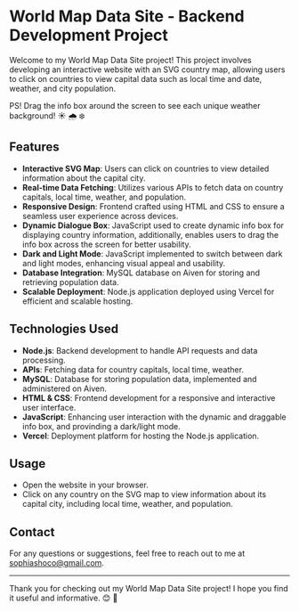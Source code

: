 # World Map Data Site - Backend Development Project

Welcome to my World Map Data Site project! This project involves developing an interactive website with an SVG country map, allowing users to click on countries to view capital data such as local time and date, weather, and city population.

PS! Drag the info box around the screen to see each unique weather background! ☀️ 🌧️ ❄️

## Features

- **Interactive SVG Map**: Users can click on countries to view detailed information about the capital city.
- **Real-time Data Fetching**: Utilizes various APIs to fetch data on country capitals, local time, weather, and population.
- **Responsive Design**: Frontend crafted using HTML and CSS to ensure a seamless user experience across devices.
- **Dynamic Dialogue Box**: JavaScript used to create dynamic info box for displaying country information, additionally, enables users to drag the info box across the screen for better usability.
- **Dark and Light Mode**: JavaScript implemented to switch between dark and light modes, enhancing visual appeal and usability.
- **Database Integration**: MySQL database on Aiven for storing and retrieving population data.
- **Scalable Deployment**: Node.js application deployed using Vercel for efficient and scalable hosting.

## Technologies Used

- **Node.js**: Backend development to handle API requests and data processing.
- **APIs**: Fetching data for country capitals, local time, weather.
- **MySQL**: Database for storing population data, implemented and administered on Aiven.
- **HTML & CSS**: Frontend development for a responsive and interactive user interface.
- **JavaScript**: Enhancing user interaction with the dynamic and draggable info box, and provinding a dark/light mode.
- **Vercel**: Deployment platform for hosting the Node.js application.

## Usage

- Open the website in your browser.
- Click on any country on the SVG map to view information about its capital city, including local time, weather, and population.

## Contact

For any questions or suggestions, feel free to reach out to me at sophiashoco@gmail.com.

---

Thank you for checking out my World Map Data Site project! I hope you find it useful and informative. 😊 🐇
